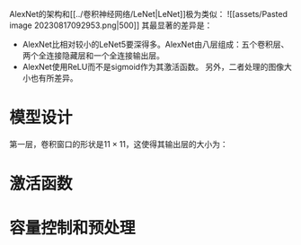AlexNet的架构和[[../卷积神经网络/LeNet|LeNet]]极为类似：
![[assets/Pasted image 20230817092953.png|500]]
其最显著的差异是：
- AlexNet比相对较小的LeNet5要深得多。AlexNet由八层组成：五个卷积层、两个全连接隐藏层和一个全连接输出层。
- AlexNet使用ReLU而不是sigmoid作为其激活函数。
另外，二者处理的图像大小也有所差异。

# 模型设计
第一层，卷积窗口的形状是$11 \times 11$，这使得其输出层的大小为：
# 激活函数
# 容量控制和预处理